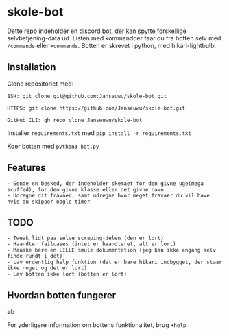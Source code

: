 # skole-bot
Dette repo indeholder en discord bot, der kan spytte forskellige selvbetjening-data ud. Listen med kommandoer faar du fra botten selv med `/commands` eller `+commands`. Botten er skrevet i python, med hikari-lightbulb.
## Installation
Clone repositoriet med: <br>
```
SSH: git clone git@github.com:Janseuwu/skole-bot.git

HTTPS: git clone https://github.com/Janseuwu/skole-bot.git

GitHub CLI: gh repo clone Janseuwu/skole-bot
```

Installer `requirements.txt` med `pip install -r requirements.txt`

Koer botten med `python3 bot.py`

## Features
	- Sende en besked, der indeholder skemaet for den givne uge(mega scuffed), for den givne klasse eller det givne navn
	- Udregne dit fravaer, samt udregne hvor meget fravaer du vil have hvis du skipper nogle timer
## TODO
	- Tweak lidt paa selve scraping-delen (den er lort)
	- Haandter failcases (intet er haandteret, alt er lort)
	- Maaske bare en LILLE smule dokumentation (jeg kan ikke engang selv finde rundt i det)
	- Lav ordentlig help funktion (det er bare hikari indbygget, der staar ikke noget og det er lort)
	- Lav botten ikke lort (botten er lort)
	
## Hvordan botten fungerer
eb

For yderligere information om bottens funktionalitet, brug `+help`
